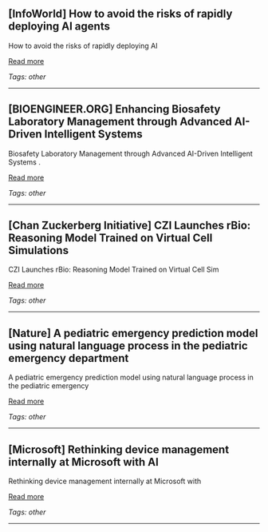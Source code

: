 ## [InfoWorld] How to avoid the risks of rapidly deploying AI agents

How to avoid the risks of rapidly deploying AI

[Read more](https://www.infoworld.com/article/4040513/how-to-avoid-the-risks-of-rapidly-deploying-ai-agents.html)

_Tags: other_

---
## [BIOENGINEER.ORG] Enhancing Biosafety Laboratory Management through Advanced AI-Driven Intelligent Systems

Biosafety Laboratory Management through Advanced AI-Driven Intelligent Systems .

[Read more](https://bioengineer.org/enhancing-biosafety-laboratory-management-through-advanced-ai-driven-intelligent-systems/)

_Tags: other_

---
## [Chan Zuckerberg Initiative] CZI Launches rBio: Reasoning Model Trained on Virtual Cell Simulations

CZI Launches rBio: Reasoning Model Trained on Virtual Cell Sim

[Read more](https://chanzuckerberg.com/blog/rbio-reasoning-ai-model/)

_Tags: other_

---
## [Nature] A pediatric emergency prediction model using natural language process in the pediatric emergency department

A pediatric emergency prediction model using natural language process in the pediatric emergency

[Read more](https://www.nature.com/articles/s41598-025-87161-x)

_Tags: other_

---
## [Microsoft] Rethinking device management internally at Microsoft with AI

Rethinking device management internally at Microsoft with

[Read more](https://www.microsoft.com/insidetrack/blog/rethinking-device-management-internally-at-microsoft-with-ai/)

_Tags: other_

---
